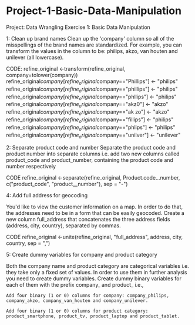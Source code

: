 # Project-1-Basic-Data-Manipulation
Project: Data Wrangling Exercise 1: Basic Data Manipulation 

1: Clean up brand names
Clean up the 'company' column so all of the misspellings of the brand names are standardized. For example, you can transform the values in the column to be: philips, akzo, van houten and unilever (all lowercase).

CODE:
refine_original <-transform(refine_original, company=tolower(company))
refine_original$company[refine_original$company=="Phillips"] <- "philips"
refine_original$company[refine_original$company=="phillips"] <- "philips"
refine_original$company[refine_original$company=="phllips"] <- "philips"
refine_original$company[refine_original$company=="akz0"] <- "akzo"
refine_original$company[refine_original$company=="ak zo"] <- "akzo"
refine_original$company[refine_original$company=="fillips"] <- "philips"
refine_original$company[refine_original$company=="phlips"] <- "philips"
refine_original$company[refine_original$company=="unilver"] <- "unilever"

2: Separate product code and number
Separate the product code and product number into separate columns i.e. add two new columns called product_code and product_number, containing the product code and number respectively

CODE
refine_original <-separate(refine_original, Product.code...number, c("product_code", "product__number"), sep = "-")

4: Add full address for geocoding

You'd like to view the customer information on a map. In order to do that, the addresses need to be in a form that can be easily geocoded. Create a new column full_address that concatenates the three address fields (address, city, country), separated by commas.

CODE
refine_original <-unite(refine_original, "full_address", address, city, country, sep = ",")

5: Create dummy variables for company and product category

Both the company name and product category are categorical variables i.e. they take only a fixed set of values. In order to use them in further analysis you need to create dummy variables. Create dummy binary variables for each of them with the prefix company_ and product_ i.e.,

    Add four binary (1 or 0) columns for company: company_philips, company_akzo, company_van_houten and company_unilever.

    Add four binary (1 or 0) columns for product category: product_smartphone, product_tv, product_laptop and product_tablet.
